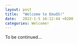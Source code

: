 ```yaml
---
layout: post
title:  "Welcome to EmuOS!"
date:   2022-1-5 16:12:44 +0200
categories: Welcome!
---
```


To be continued...
